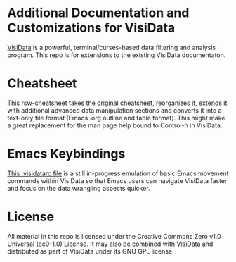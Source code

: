 # Additional Documentation and Customizations for VisiData

[VisiData](https://github.com/saulpw/visidata) is a powerful,
terminal/curses-based data filtering and analysis program.  This repo
is for extensions to the existing VisiData documentaton.

# Cheatsheet

[This rsw-cheatsheet](https://github.com/rswgnu/rsw-visidata/rsw-cheatsheet.org)
takes the [original
cheatsheet](https://jsvine.github.io/visidata-cheat-sheet/en/),
reorganizes it, extends it with additional advanced data manipulation
sections and converts it into a text-only file format (Emacs .org
outline and table format).  This might make a great replacement for
the man page help bound to Control-h in VisiData.

# Emacs Keybindings

[This .visidatarc file](.visidatarc) is a still in-progress emulation
of basic Emacs movement commands within VisiData so that Emacs users
can navigate VisiData faster and focus on the data wrangling aspects
quicker.

# License

All material in this repo is licensed under the Creative Commons Zero
v1.0 Universal (cc0-1.0) License.  It may also be combined with
VisiData and distributed as part of VisiData under its GNU GPL
license.


